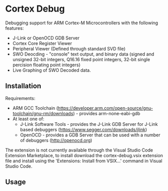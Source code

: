 # Cortex Debug

Debugging support for ARM Cortex-M Microcontrollers with the following features:

* J-Link or OpenOCD GDB Server
* Cortex Core Register Viewer
* Peripheral Viewer (Defined through standard SVD file)
* SWO Deocding - "console" text output, and binary data (signed and unsigned 32-bit integers, Q16.16 fixed point integers, 32-bit single percision floating point integers)
* Live Graphing of SWO Decoded data.

## Installation

Requirements:

* ARM GCC Toolchain (https://developer.arm.com/open-source/gnu-toolchain/gnu-rm/downloads) - provides arm-none-eabi-gdb
* At least one of:
  * J-Link Software Tools - provides the J-Link GDB Server for J-Link based debuggers (https://www.segger.com/downloads/jlink)
  * OpenOCD - provides a GDB Server that can be used with a number of debuggers (http://openocd.org)

The extension is not currently available through the Visual Studio Code Extension Marketplace, to install download the cortex-debug.vsix extension file and install using the 'Extensions: Install from VSIX...' command in Visual Studio Code.

## Usage


